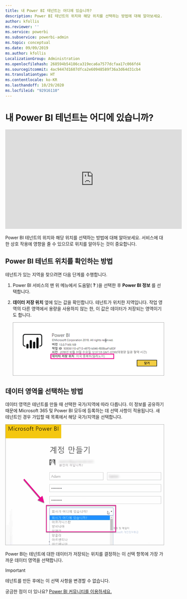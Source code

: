 ```yaml
---
title: 내 Power BI 테넌트는 어디에 있습니까?
description: Power BI 테넌트의 위치와 해당 위치를 선택하는 방법에 대해 알아보세요. 서비스에 대한 상호 작용에 영향을 줄 수 있으므로 이를 알아두는 것이 중요합니다.
author: kfollis
ms.reviewer: ''
ms.service: powerbi
ms.subservice: powerbi-admin
ms.topic: conceptual
ms.date: 09/09/2019
ms.author: kfollis
LocalizationGroup: Administration
ms.openlocfilehash: 268594b54186ca319eca6a7577dcfaa17c066fd4
ms.sourcegitcommit: 4ac9447d1607dfca2e60948589f36a3d64d31cb4
ms.translationtype: HT
ms.contentlocale: ko-KR
ms.lasthandoff: 10/29/2020
ms.locfileid: "92916110"
---
```

# <a name="where-is-my-power-bi-tenant-located"></a>내 Power BI 테넌트는 어디에 있습니까?

<iframe width="560" height="315" src="https://www.youtube.com/embed/0fOxaHJPvdM?showinfo=0" frameborder="0" allowfullscreen></iframe>

Power BI 테넌트의 위치와 해당 위치를 선택하는 방법에 대해 알아보세요. 서비스에 대한 상호 작용에 영향을 줄 수 있으므로 위치를 알아두는 것이 중요합니다.

## <a name="how-to-determine-where-your-power-bi-tenant-is-located"></a>Power BI 테넌트 위치를 확인하는 방법

테넌트가 있는 지역을 찾으려면 다음 단계를 수행합니다.

1. Power BI 서비스의 맨 위 메뉴에서 도움말( **?** )을 선택한 후 **Power BI 정보** 를 선택합니다.

1. **데이터 저장 위치** 옆에 있는 값을 확인합니다. 테넌트가 위치한 지역입니다. 작업 영역의 다른 영역에서 용량을 사용하지 않는 한, 이 값은 데이터가 저장되는 영역이기도 합니다.

    ![데이터 영역](media/service-admin-where-is-my-tenant-located/power-bi-data-region.png)

## <a name="how-the-data-region-is-selected"></a>데이터 영역을 선택하는 방법

데이터 영역은 테넌트를 만들 때 선택한 국가/지역에 따라 다릅니다. 이 정보를 공유하기 때문에 Microsoft 365 및 Power BI 모두에 등록하는 데 선택 사항이 적용됩니다. 새 테넌트인 경우 가입할 때 목록에서 해당 국가/지역을 선택합니다.

![국가 선택](media/service-admin-where-is-my-tenant-located/sign-up-country-selection.png)

Power BI는 테넌트에 대한 데이터가 저장되는 위치를 결정하는 이 선택 항목에 가장 가까운 데이터 영역을 선택합니다.

> [!IMPORTANT]
> 테넌트를 만든 후에는 이 선택 사항을 변경할 수 없습니다.

궁금한 점이 더 있나요? [Power BI 커뮤니티를 이용하세요.](https://community.powerbi.com/)
